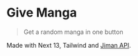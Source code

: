 # Give Manga
> Get a random manga in one button

Made with Next 13, Tailwind and [Jiman API](https://jikan.moe/).